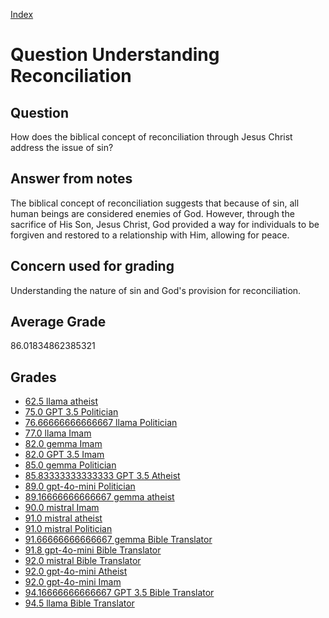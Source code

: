 
[Index](../../index.md)
# Question Understanding Reconciliation
## Question
How does the biblical concept of reconciliation through Jesus Christ address the issue of sin?

## Answer from notes
The biblical concept of reconciliation suggests that because of sin, all human beings are considered enemies of God. However, through the sacrifice of His Son, Jesus Christ, God provided a way for individuals to be forgiven and restored to a relationship with Him, allowing for peace.

## Concern used for grading
Understanding the nature of sin and God's provision for reconciliation.

## Average Grade
86.01834862385321

## Grades
 * [62.5 llama atheist](../answers/llama_atheist/Understanding_Reconciliation.md)
 * [75.0 GPT 3.5 Politician](../answers/GPT_3.5_Politician/Understanding_Reconciliation.md)
 * [76.66666666666667 llama Politician](../answers/llama_Politician/Understanding_Reconciliation.md)
 * [77.0 llama Imam](../answers/llama_Imam/Understanding_Reconciliation.md)
 * [82.0 gemma Imam](../answers/gemma_Imam/Understanding_Reconciliation.md)
 * [82.0 GPT 3.5 Imam](../answers/GPT_3.5_Imam/Understanding_Reconciliation.md)
 * [85.0 gemma Politician](../answers/gemma_Politician/Understanding_Reconciliation.md)
 * [85.83333333333333 GPT 3.5 Atheist](../answers/GPT_3.5_Atheist/Understanding_Reconciliation.md)
 * [89.0 gpt-4o-mini Politician](../answers/gpt-4o-mini_Politician/Understanding_Reconciliation.md)
 * [89.16666666666667 gemma atheist](../answers/gemma_atheist/Understanding_Reconciliation.md)
 * [90.0 mistral Imam](../answers/mistral_Imam/Understanding_Reconciliation.md)
 * [91.0 mistral atheist](../answers/mistral_atheist/Understanding_Reconciliation.md)
 * [91.0 mistral Politician](../answers/mistral_Politician/Understanding_Reconciliation.md)
 * [91.66666666666667 gemma Bible Translator](../answers/gemma_Bible_Translator/Understanding_Reconciliation.md)
 * [91.8 gpt-4o-mini Bible Translator](../answers/gpt-4o-mini_Bible_Translator/Understanding_Reconciliation.md)
 * [92.0 mistral Bible Translator](../answers/mistral_Bible_Translator/Understanding_Reconciliation.md)
 * [92.0 gpt-4o-mini Atheist](../answers/gpt-4o-mini_Atheist/Understanding_Reconciliation.md)
 * [92.0 gpt-4o-mini Imam](../answers/gpt-4o-mini_Imam/Understanding_Reconciliation.md)
 * [94.16666666666667 GPT 3.5 Bible Translator](../answers/GPT_3.5_Bible_Translator/Understanding_Reconciliation.md)
 * [94.5 llama Bible Translator](../answers/llama_Bible_Translator/Understanding_Reconciliation.md)
